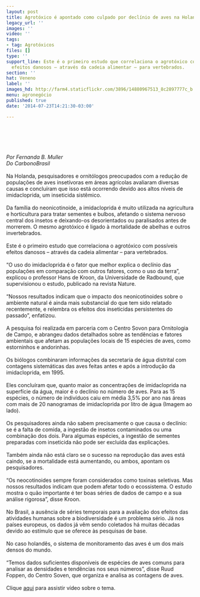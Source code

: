 ```yaml
---
layout: post
title: Agrotóxico é apontado como culpado por declínio de aves na Holanda
legacy_url: ''
images: ''
video: ''
tags:
- tag: Agrotóxicos
files: []
type: ''
support_line: Este é o primeiro estudo que correlaciona o agrotóxico com possíveis
  efeitos danosos – através da cadeia alimentar – para vertebrados.
section: ''
hat: Veneno
label: ''
images_hd: http://farm4.staticflickr.com/3896/14880967513_8c2897777c_b.jpg
menu: agronegócio
published: true
date: '2014-07-23T14:21:30-03:00'

---
```

<h1>&nbsp;</h1>

<p><em>Por Fernanda B. Muller<br />
Do CarbonoBrasil</em><br />
<br />
Na Holanda, pesquisadores e ornit&oacute;logos preocupados com a redu&ccedil;&atilde;o de popula&ccedil;&otilde;es de aves inset&iacute;voras em &aacute;reas agr&iacute;colas avaliaram diversas causas e conclu&iacute;ram que isso est&aacute; ocorrendo devido aos altos n&iacute;veis de imidacloprida, um inseticida sist&ecirc;mico.<br />
<br />
Da fam&iacute;lia do neonicotinoide, a imidacloprida &eacute; muito utilizada na agricultura e horticultura para tratar sementes e bulbos, afetando o sistema nervoso central dos insetos e deixando-os desorientados ou paralisados antes de morrerem. O mesmo agrot&oacute;xico &eacute; ligado &agrave; mortalidade de abelhas e outros invertebrados.<br />
<br />
Este &eacute; o primeiro estudo que correlaciona o agrot&oacute;xico com poss&iacute;veis efeitos danosos &ndash; atrav&eacute;s da cadeia alimentar &ndash; para vertebrados.<br />
<br />
&ldquo;O uso do imidacloprida &eacute; o fator que melhor explica o decl&iacute;nio das popula&ccedil;&otilde;es em compara&ccedil;&atilde;o com outros fatores, como o uso da terra&rdquo;, explicou o professor Hans de Kroon, da Universidade de Radbound, que supervisionou o estudo, publicado na revista Nature.<br />
<br />
&ldquo;Nossos resultados indicam que o impacto dos neonicotinoides sobre o ambiente natural &eacute; ainda mais substancial do que tem sido relatado recentemente, e relembra os efeitos dos inseticidas persistentes do passado&rdquo;, enfatizou.<br />
<br />
A pesquisa foi realizada em parceria com o Centro Sovon para Ornitologia de Campo, e abrangeu dados detalhados sobre as tend&ecirc;ncias e fatores ambientais que afetam as popula&ccedil;&otilde;es locais de 15 esp&eacute;cies de aves, como estorninhos e andorinhas.<br />
<br />
Os bi&oacute;logos combinaram informa&ccedil;&otilde;es da secretaria de &aacute;gua distrital com contagens sistem&aacute;ticas das aves feitas antes e ap&oacute;s a introdu&ccedil;&atilde;o da imidacloprida, em 1995.<br />
<br />
Eles conclu&iacute;ram que, quanto maior as concentra&ccedil;&otilde;es de imidacloprida na superf&iacute;cie da &aacute;gua, maior &eacute; o decl&iacute;nio no n&uacute;mero de aves. Para as 15 esp&eacute;cies, o n&uacute;mero de indiv&iacute;duos caiu em m&eacute;dia 3,5% por ano nas &aacute;reas com mais de 20 nanogramas de imidacloprida por litro de &aacute;gua (Imagem ao lado).<br />
<br />
Os pesquisadores ainda n&atilde;o sabem precisamente o que causa o decl&iacute;nio: se &eacute; a falta de comida, a ingest&atilde;o de insetos contaminados ou uma combina&ccedil;&atilde;o dos dois. Para algumas esp&eacute;cies, a ingest&atilde;o de sementes preparadas com inseticida n&atilde;o pode ser exclu&iacute;da das explica&ccedil;&otilde;es.<br />
<br />
Tamb&eacute;m ainda n&atilde;o est&aacute; claro se o sucesso na reprodu&ccedil;&atilde;o das aves est&aacute; caindo, se a mortalidade est&aacute; aumentando, ou ambos, apontam os pesquisadores.<br />
<br />
&ldquo;Os neocotinoides sempre foram considerados como toxinas seletivas. Mas nossos resultados indicam que podem afetar todo o ecossistema. O estudo mostra o qu&atilde;o importante &eacute; ter boas s&eacute;ries de dados de campo e a sua an&aacute;lise rigorosa&rdquo;, disse Kroon.<br />
<br />
No Brasil, a aus&ecirc;ncia de s&eacute;ries temporais para a avalia&ccedil;&atilde;o dos efeitos das atividades humanas sobre a biodiversidade &eacute; um problema s&eacute;rio. J&aacute; nos pa&iacute;ses europeus, os dados j&aacute; v&ecirc;m sendo coletados h&aacute; muitas d&eacute;cadas devido ao est&iacute;mulo que se oferece &agrave;s pesquisas de base.<br />
<br />
No caso holand&ecirc;s, o sistema de monitoramento das aves &eacute; um dos mais densos do mundo.<br />
<br />
&ldquo;Temos dados suficientes dispon&iacute;veis de esp&eacute;cies de aves comuns para analisar as densidades e tend&ecirc;ncias nos seus n&uacute;meros&rdquo;, disse Ruud Foppen, do Centro Soven, que organiza e analisa as contagens de aves.<br />
<br />
Clique&nbsp;<a href="https://www.youtube.com/watch?feature=player_embedded&amp;v=4MIUydhOgsA">aqui</a>&nbsp;para assistir v&iacute;deo sobre o tema.</p>
